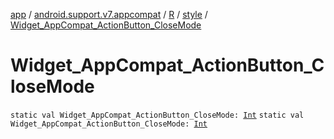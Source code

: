 [app](../../../index.md) / [android.support.v7.appcompat](../../index.md) / [R](../index.md) / [style](index.md) / [Widget_AppCompat_ActionButton_CloseMode](.)

# Widget_AppCompat_ActionButton_CloseMode

`static val Widget_AppCompat_ActionButton_CloseMode: `[`Int`](https://kotlinlang.org/api/latest/jvm/stdlib/kotlin/-int/index.html)
`static val Widget_AppCompat_ActionButton_CloseMode: `[`Int`](https://kotlinlang.org/api/latest/jvm/stdlib/kotlin/-int/index.html)